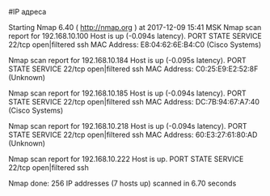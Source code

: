 #IP адреса <a name="99"></a>

Starting Nmap 6.40 ( http://nmap.org ) at 2017-12-09 15:41 MSK
Nmap scan report for 192.168.10.100
Host is up (-0.094s latency).
PORT   STATE         SERVICE
22/tcp open|filtered ssh
MAC Address: E8:04:62:6E:B4:C0 (Cisco Systems)

Nmap scan report for 192.168.10.184
Host is up (-0.095s latency).
PORT   STATE         SERVICE
22/tcp open|filtered ssh
MAC Address: C0:25:E9:E2:52:8F (Unknown)

Nmap scan report for 192.168.10.185
Host is up (-0.094s latency).
PORT   STATE         SERVICE
22/tcp open|filtered ssh
MAC Address: DC:7B:94:67:A7:40 (Cisco Systems)

Nmap scan report for 192.168.10.218
Host is up (-0.094s latency).
PORT   STATE         SERVICE
22/tcp open|filtered ssh
MAC Address: 60:E3:27:61:80:AD (Unknown)

Nmap scan report for 192.168.10.222
Host is up.
PORT   STATE         SERVICE
22/tcp open|filtered ssh

Nmap done: 256 IP addresses (7 hosts up) scanned in 6.70 seconds
